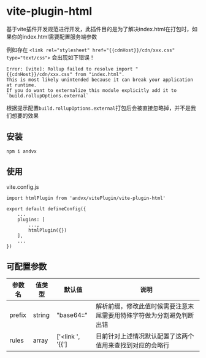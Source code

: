 # vite-plugin-html

基于vite插件开发规范进行开发，此插件目的是为了解决index.html在打包时，如果你的index.html需要配置服务端参数

例如存在  `<link rel="stylesheet" href="{{cdnHost}}/cdn/xxx.css" type="text/css">` 会出现如下错误！

```
Error: [vite]: Rollup failed to resolve import "{{cdnHost}}/cdn/xxx.css" from "index.html".
This is most likely unintended because it can break your application at runtime.
If you do want to externalize this module explicitly add it to
`build.rollupOptions.external`
```

根据提示配置`build.rollupOptions.external`打包后会被直接忽略掉，并不是我们想要的效果

## 安装
```
npm i andvx
```


## 使用

vite.config.js
```
import htmlPlugin from 'andvx/vitePlugin/vite-plugin-html'

export default defineConfig({
    ...
    plugins: [
        ..., 
        htmlPlugin({})
    ],
    ...
})
```

## 可配置参数

| 参数名 | 值类型 | 默认值 | 说明 |
| -- | -- | -- | -- |
| prefix | string | "base64::" | 解析前缀，修改此值时候需要注意末尾需要用特殊字符做为分割避免判断出错 |
| rules | array | ['<link ', '{{'] | 目前针对上述情况默认配置了这两个值用来查找到对应的会略行 |

